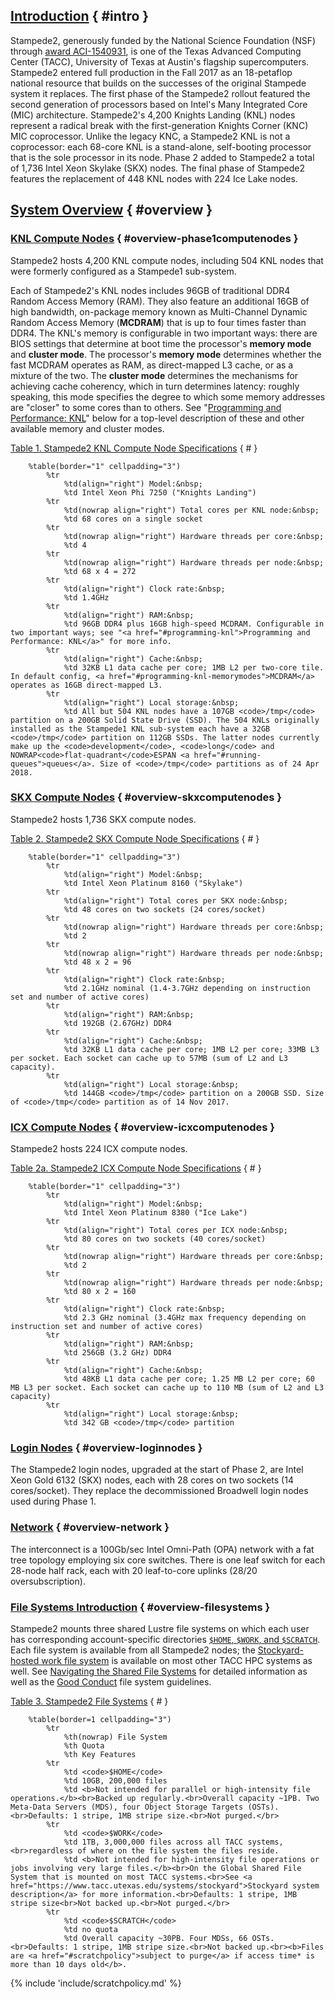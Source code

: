 ## [Introduction](#intro) { #intro }

Stampede2, generously funded by the National Science Foundation (NSF) through [award  ACI-1540931](https://www.nsf.gov/awardsearch/showAward?AWD_ID=1540931), is one of the Texas Advanced Computing Center (TACC), University of Texas at Austin's flagship supercomputers. Stampede2 entered full production in the Fall 2017 as an 18-petaflop national resource that builds on the successes of the original Stampede system it replaces. The first phase of the Stampede2 rollout featured the second generation of processors based on Intel's Many Integrated Core (MIC) architecture. Stampede2's 4,200 Knights Landing (KNL) nodes represent a radical break with the first-generation Knights Corner (KNC) MIC coprocessor. Unlike the legacy KNC, a Stampede2 KNL is not a coprocessor: each 68-core KNL is a stand-alone, self-booting processor that is the sole processor in its node. Phase 2 added to Stampede2 a total of 1,736 Intel Xeon Skylake (SKX) nodes. The final phase of Stampede2 features the replacement of 448 KNL nodes with 224 Ice Lake nodes. 


## [System Overview](#overview) { #overview }

### [KNL Compute Nodes](#overview-phase1computenodes) { #overview-phase1computenodes }

Stampede2 hosts 4,200 KNL compute nodes, including 504 KNL nodes that were formerly configured as a Stampede1 sub-system.  

Each of Stampede2's KNL nodes includes 96GB of traditional DDR4 Random Access Memory (RAM). They also feature an additional 16GB of high bandwidth, on-package memory known as Multi-Channel Dynamic Random Access Memory (**MCDRAM**) that is up to four times faster than DDR4. The KNL's memory is configurable in two important ways: there are BIOS settings that determine at boot time the processor's **memory mode** and **cluster mode**. The processor's **memory mode** determines whether the fast MCDRAM operates as RAM, as direct-mapped L3 cache, or as a mixture of the two. The **cluster mode** determines the mechanisms for achieving cache coherency, which in turn determines latency: roughly speaking, this mode specifies the degree to which some memory addresses are "closer" to some cores than to others. See "[Programming and Performance: KNL](#programming-knl)" below for a top-level description of these and other available memory and cluster modes.

[Table 1. Stampede2 KNL Compute Node Specifications](#table1)   { # }

		%table(border="1" cellpadding="3")
			%tr
				%td(align="right") Model:&nbsp;
				%td Intel Xeon Phi 7250 ("Knights Landing")
			%tr
				%td(nowrap align="right") Total cores per KNL node:&nbsp; 
				%td 68 cores on a single socket
			%tr
				%td(nowrap align="right") Hardware threads per core:&nbsp;
				%td 4
			%tr
				%td(nowrap align="right") Hardware threads per node:&nbsp;
				%td 68 x 4 = 272
			%tr
				%td(align="right") Clock rate:&nbsp;
				%td 1.4GHz
			%tr
				%td(align="right") RAM:&nbsp;
				%td 96GB DDR4 plus 16GB high-speed MCDRAM. Configurable in two important ways; see "<a href="#programming-knl">Programming and Performance: KNL</a>" for more info.
			%tr
				%td(align="right") Cache:&nbsp;
				%td 32KB L1 data cache per core; 1MB L2 per two-core tile. In default config, <a href="#programming-knl-memorymodes">MCDRAM</a> operates as 16GB direct-mapped L3.
			%tr
				%td(align="right") Local storage:&nbsp; 
				%td All but 504 KNL nodes have a 107GB <code>/tmp</code> partition on a 200GB Solid State Drive (SSD). The 504 KNLs originally installed as the Stampede1 KNL sub-system each have a 32GB <code>/tmp</code> partition on 112GB SSDs. The latter nodes currently make up the <code>development</code>, <code>long</code> and NOWRAP<code>flat-quadrant</code>ESPAN <a href="#running-queues">queues</a>. Size of <code>/tmp</code> partitions as of 24 Apr 2018.
	
	
### [SKX Compute Nodes](#overview-skxcomputenodes) { #overview-skxcomputenodes }

Stampede2 hosts 1,736 SKX compute nodes.

[Table 2. Stampede2 SKX Compute Node Specifications](#table2) { # }

		%table(border="1" cellpadding="3")
			%tr
				%td(align="right") Model:&nbsp;
				%td Intel Xeon Platinum 8160 ("Skylake")
			%tr
				%td(align="right") Total cores per SKX node:&nbsp;
				%td 48 cores on two sockets (24 cores/socket)
			%tr
				%td(nowrap align="right") Hardware threads per core:&nbsp;
				%td 2
			%tr
				%td(nowrap align="right") Hardware threads per node:&nbsp;
				%td 48 x 2 = 96
			%tr
				%td(align="right") Clock rate:&nbsp;
				%td 2.1GHz nominal (1.4-3.7GHz depending on instruction set and number of active cores)
			%tr
				%td(align="right") RAM:&nbsp;
				%td 192GB (2.67GHz) DDR4
			%tr
				%td(align="right") Cache:&nbsp;
				%td 32KB L1 data cache per core; 1MB L2 per core; 33MB L3 per socket. Each socket can cache up to 57MB (sum of L2 and L3 capacity).
			%tr
				%td(align="right") Local storage:&nbsp;
				%td 144GB <code>/tmp</code> partition on a 200GB SSD. Size of <code>/tmp</code> partition as of 14 Nov 2017.

### [ICX Compute Nodes](#overview-icxcomputenodes) { #overview-icxcomputenodes }

Stampede2 hosts 224 ICX compute nodes.

[Table 2a. Stampede2 ICX Compute Node Specifications](#table2a) { # }

		%table(border="1" cellpadding="3")
			%tr
				%td(align="right") Model:&nbsp;
				%td Intel Xeon Platinum 8380 ("Ice Lake")
			%tr
				%td(align="right") Total cores per ICX node:&nbsp;
				%td 80 cores on two sockets (40 cores/socket)
			%tr
				%td(nowrap align="right") Hardware threads per core:&nbsp;
				%td 2
			%tr
				%td(nowrap align="right") Hardware threads per node:&nbsp;
				%td 80 x 2 = 160
			%tr
				%td(align="right") Clock rate:&nbsp;
				%td 2.3 GHz nominal (3.4GHz max frequency depending on instruction set and number of active cores)
			%tr
				%td(align="right") RAM:&nbsp;
				%td 256GB (3.2 GHz) DDR4
			%tr
				%td(align="right") Cache:&nbsp;
				%td 48KB L1 data cache per core; 1.25 MB L2 per core; 60 MB L3 per socket. Each socket can cache up to 110 MB (sum of L2 and L3 capacity)
			%tr
				%td(align="right") Local storage:&nbsp;
				%td 342 GB <code>/tmp</code> partition

### [Login Nodes](#overview-loginnodes) { #overview-loginnodes }

The Stampede2 login nodes, upgraded at the start of Phase 2, are Intel Xeon Gold 6132 (SKX) nodes, each with 28 cores on two sockets (14 cores/socket). They replace the decommissioned Broadwell login nodes used during Phase 1.

### [Network](#overview-network) { #overview-network }

The interconnect is a 100Gb/sec Intel Omni-Path (OPA) network with a fat tree topology employing six core switches. There is one leaf switch for each 28-node half rack, each with 20 leaf-to-core uplinks (28/20 oversubscription).

### [File Systems Introduction](#overview-filesystems) { #overview-filesystems }

Stampede2 mounts three shared Lustre file systems on which each user has corresponding account-specific directories [`$HOME`, `$WORK`, and `$SCRATCH`](#files-filesystems). Each file system is available from all Stampede2 nodes; the [Stockyard-hosted work file system](https://www.tacc.utexas.edu/systems/stockyard) is available on most other TACC HPC systems as well.  See [Navigating the Shared File Systems](#files-filesystems) for detailed information as well as the [Good Conduct](#table-file-system-usage-recommendations) file system guidelines. 

		
[Table 3. Stampede2 File Systems](#table3) { # }

		%table(border=1 cellpadding="3")
			%tr
				%th(nowrap) File System
				%th Quota
				%th Key Features
			%tr
				%td <code>$HOME</code>
				%td 10GB, 200,000 files
				%td <b>Not intended for parallel or high-intensity file operations.</b><br>Backed up regularly.<br>Overall capacity ~1PB. Two Meta-Data Servers (MDS), four Object Storage Targets (OSTs).<br>Defaults: 1 stripe, 1MB stripe size.<br>Not purged.</br>
			%tr
				%td <code>$WORK</code>
				%td 1TB, 3,000,000 files across all TACC systems,<br>regardless of where on the file system the files reside.
				%td <b>Not intended for high-intensity file operations or jobs involving very large files.</b><br>On the Global Shared File System that is mounted on most TACC systems.<br>See <a href="https://www.tacc.utexas.edu/systems/stockyard">Stockyard system description</a> for more information.<br>Defaults: 1 stripe, 1MB stripe size<br>Not backed up.<br>Not purged.</br>
			%tr
				%td <code>$SCRATCH</code>
				%td no quota
				%td Overall capacity ~30PB. Four MDSs, 66 OSTs.<br>Defaults: 1 stripe, 1MB stripe size.<br>Not backed up.<br><b>Files are <a href="#scratchpolicy">subject to purge</a> if access time* is more than 10 days old</b>.
	

{% include 'include/scratchpolicy.md' %}


